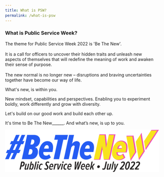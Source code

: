 ```yaml
---
title: What is PSW?
permalink: /what-is-psw
---
```

### What is Public Service Week?


The theme for Public Service Week 2022 is 'Be The New'.<br>
<br>
It is a call for officers to uncover their hidden traits and unleash new aspects of
themselves that will redefine the
meaning of work and awaken their sense
of purpose.
<br>
<br>
The new normal is no longer new –
disruptions and braving uncertainties
together have become our way of life.

What's new, is within you.

New mindset, capabilities and
perspectives.
Enabling you to experiment boldly,
work differently and grow with diversity.
<br>

Let's build on our good work and build each other up.

It's time to Be The New______. And what’s new, is up to you.<br>



![](/images/PSW2022_LogoColour1-small1.png)